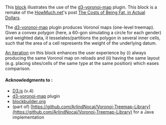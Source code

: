 This [block](https://bl.ocks.org/Kcnarf/238fa136f763f5ad908271a170ef60e2) illustrates the use of the [d3-voronoi-map](https://github.com/Kcnarf/d3-voronoi-map) plugin. This block is a remake of the [HowMuch.net](https://howmuch.net)'s post [The Costs of Being Fat, in Actual Dollars](https://howmuch.net/articles/obesity-costs-visualized).

The [d3-voronoi-map](https://github.com/Kcnarf/d3-voronoi-treemap) plugin produces Voronoï maps (one-level treemap). Given a convex polygon (here, a 60-gon simulating a circle for each gender) and weighted data, it tesselates/partitions the polygon in several inner cells, such that the area of a cell represents the weight of the underlying datum.

[An iteration](https://bl.ocks.org/Kcnarf/e649c8723eff3fd64a23f75901910930) on this block enhances the user experience by (i) always producing the same Voronoï map on reloads and (ii) having the same layout (e.g. placing sites/cells of the same type at the same position) which eases comparison.

#### Acknowledgments to :
* [D3.js](https://d3js.org/) (v.4)
* [d3-voronoi-map](https://github.com/Kcnarf/d3-voronoi-map) plugin
* [blockbuilder.org](http://blockbuilder.org)
* (part of) [https://github.com/ArlindNocaj/Voronoi-Treemap-Library](https://github.com/ArlindNocaj/Voronoi-Treemap-Library) for a Java implementation